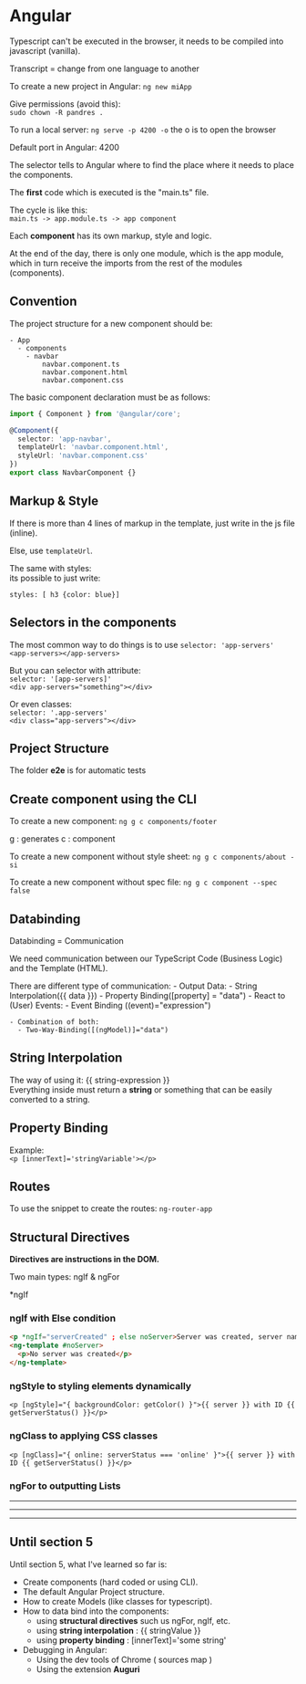 # Angular

Typescript can't be executed in the browser, it needs to be compiled into javascript (vanilla).

Transcript = change from one language to another

To create a new project in Angular: `ng new miApp`

Give permissions (avoid this):  
`sudo chown -R pandres .`

To run a local server: `ng serve -p 4200 -o` the o is to open the browser

Default port in Angular: 4200

The selector tells to Angular where to find the place where it needs to place the components.

The **first** code which is executed is the "main.ts" file.

The cycle is like this:  
 `main.ts -> app.module.ts -> app component`

Each **component** has its own markup, style and logic.

At the end of the day, there is only one module, which is the app module, which in turn receive the imports from the rest of the modules (components).

## Convention

The project structure for a new component should be:

    - App
      - components
        - navbar
            navbar.component.ts
            navbar.component.html
            navbar.component.css

The basic component declaration must be as follows:

```typescript
import { Component } from '@angular/core';

@Component({
  selector: 'app-navbar',
  templateUrl: 'navbar.component.html',
  styleUrl: 'navbar.component.css'
})
export class NavbarComponent {}
```

## Markup & Style

If there is more than 4 lines of markup in the template, just write in the js file (inline).

Else, use `templateUrl`.

The same with styles:  
its possible to just write:

`styles: [ h3 {color: blue}]`

## Selectors in the components

The most common way to do things is to use `selector: 'app-servers'`  
`<app-servers></app-servers>`

But you can selector with attribute:  
`selector: '[app-servers]'`  
`<div app-servers="something"></div>`

Or even classes:  
`selector: '.app-servers'`  
`<div class="app-servers"></div>`

## Project Structure

The folder **e2e** is for automatic tests

## Create component using the CLI

To create a new component: `ng g c components/footer`

g : generates
c : component

To create a new component without style sheet: `ng g c components/about -si`

To create a new component without spec file: `ng g c component --spec false`

## Databinding

Databinding = Communication

We need communication between our TypeScript Code (Business Logic) and the Template (HTML).

There are different type of communication: - Output Data: - String Interpolation({{ data }}) - Property Binding([property] = "data") - React to (User) Events: - Event Binding ((event)="expression")

    - Combination of both:
      - Two-Way-Binding([(ngModel)]="data")

## String Interpolation

The way of using it: {{ string-expression }}  
Everything inside must return a **string** or something that can be easily converted to a string.

## Property Binding

Example:  
`<p [innerText]='stringVariable'></p>`

## Routes

To use the snippet to create the routes: `ng-router-app`

## Structural Directives

**Directives are instructions in the DOM.**

Two main types: ngIf & ngFor

\*ngIf

### ngIf with Else condition

```html
<p *ngIf="serverCreated" ; else noServer>Server was created, server name is {{ serverName }}</p>
<ng-template #noServer>
  <p>No server was created</p>
</ng-template>
```

### ngStyle to styling elements dynamically

`<p [ngStyle]="{ backgroundColor: getColor() }">{{ server }} with ID {{ getServerStatus() }}</p>`

### ngClass to applying CSS classes

`<p [ngClass]="{ online: serverStatus === 'online' }">{{ server }} with ID {{ getServerStatus() }}</p>`

### ngFor to outputting Lists

---

---

---

## Until section 5

Until section 5, what I've learned so far is:

- Create components (hard coded or using CLI).
- The default Angular Project structure.
- How to create Models (like classes for typescript).
- How to data bind into the components:
  - using **structural directives** such us ngFor, ngIf, etc.
  - using **string interpolation** : {{ stringValue }}
  - using **property binding** : [innerText]='some string'
- Debugging in Angular:
  - Using the dev tools of Chrome ( sources map )
  - Using the extension **Auguri**
